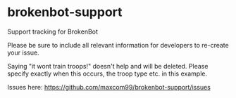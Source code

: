 # brokenbot-support
Support tracking for BrokenBot

Please be sure to include all relevant information for developers to re-create your issue.

Saying "it wont train troops!" doesn't help and will be deleted. Please specify exactly when this occurs, the troop type etc. in this example.

Issues here: https://github.com/maxcom99/brokenbot-support/issues
